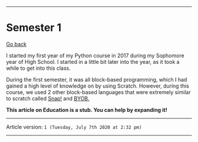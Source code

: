 
***

# Semester 1

[Go back](https://github.com/seanpm2001/Python_class_2017_archive/wiki/)

I started my first year of my Python course in 2017 during my Sophomore year of High School. I started in a little bit later into the year, as it took a while to get into this class.

During the first semester, it was all block-based programming, which I had gained a high level of knowledge on by using Scratch. However, during this course, we used 2 other block-based languages that were extremely similar to scratch called [Snap!](https://snap.berkeley.edu/) and [BYOB.](https://en.wikipedia.org/w/index.php?title=BYOB_(programming_language)&redirect=no)

**This article on Education is a stub. You can help by expanding it!**

***

Article version: `1 (Tuesday, July 7th 2020 at 2:32 pm)`

***
